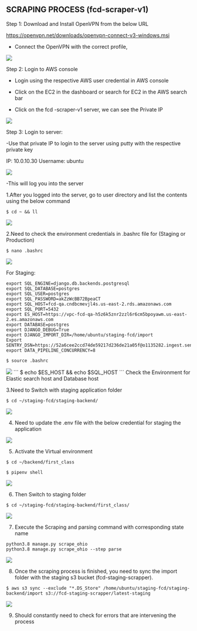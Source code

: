 ## SCRAPING PROCESS (fcd-scraper-v1)

Step 1: Download and Install OpenVPN from the below URL

https://openvpn.net/downloads/openvpn-connect-v3-windows.msi

-	Connect the OpenVPN with the correct profile,

<img src="https://i.ibb.co/FKHcq5s/scr-1.png">
  
Step 2: Login to AWS console 

-	Login using the respective AWS user credential in AWS console

-	Click on the EC2 in the dashboard or search for EC2 in the AWS search bar

-	Click on the fcd -scraper-v1 server, we can see the Private IP 
<img src="https://i.ibb.co/ZhH2zQs/scr-2.png">
 
Step 3: Login to server:

-Use that private IP to login to the server using putty with the respective private key

IP: 10.0.10.30
Username: ubuntu 

<img src="https://i.ibb.co/zR4BJ0s/scr-3.png">

-This will log you into the server
 
1.After you logged into the server, go to user directory and list the contents using the below command 
```
$ cd ~ && ll
```
<img src="https://i.ibb.co/MnHzKBT/scr-4.png">

2.Need to check the environment credentials in .bashrc file for (Staging or Production)
```
$ nano .bashrc
```
<img src="https://i.ibb.co/SBjWcpg/scr-5.png">

For Staging:
```
export SQL_ENGINE=django.db.backends.postgresql
export SQL_DATABASE=postgres
export SQL_USER=postgres
export SQL_PASSWORD=akZzWcBB72BpeaCT
export SQL_HOST=fcd-qa.cndbcmevjl4s.us-east-2.rds.amazonaws.com
export SQL_PORT=5432
export ES_HOST=https://vpc-fcd-qa-h5z6k5znr2zzl6r6cm5bpoyawm.us-east-2.es.amazonaws.com
export DATABASE=postgres
export DJANGO_DEBUG=True
export DJANGO_IMPORT_DIR=/home/ubuntu/staging-fcd/import
Export SENTRY_DSN=https://52a6cee2ccd74de59217d236de21a05f@o1135282.ingest.sentry.io/6184032
export DATA_PIPELINE_CONCURRENCY=8
```
```
$ source .bashrc
```
<img src="https://i.ibb.co/4P16tkF/scr-6.png">
```
$ echo $ES_HOST && echo $SQL_HOST
```
Check the Environment for Elastic search host and Database host

3.Need to Switch with staging application folder
```
$ cd ~/staging-fcd/staging-backend/
```
<img src="https://i.ibb.co/J2jGcWJ/scr-7.png"> 

4. Need to update the .env file with the below credential for staging the application 

<img src="https://i.ibb.co/3sVcMvn/scr-8.png">

5. Activate the Virtual environment
```
$ cd ~/backend/first_class

$ pipenv shell 
```
<img src="https://i.ibb.co/k40h8Hw/scr-9.png">

6. Then Switch to staging folder
```
$ cd ~/staging-fcd/staging-backend/first_class/
```
<img src="https://i.ibb.co/yq20GSq/scr-10.png">

7. Execute the Scraping and parsing command with corresponding state name
```
python3.8 manage.py scrape_ohio
python3.8 manage.py scrape_ohio --step parse
```
<img src="https://i.ibb.co/ngD61R0/scr-11.png">

8. Once the scraping process is finished, you need to sync the import folder with the staging s3 bucket (fcd-staging-scrapper).
```
$ aws s3 sync --exclude "*.DS_Store" /home/ubuntu/staging-fcd/staging-backend/import s3://fcd-staging-scrapper/latest-staging
```
<img src="https://i.ibb.co/Th2Gy4j/scr-12.png">

9. Should constantly need to check for errors that are intervening the process
